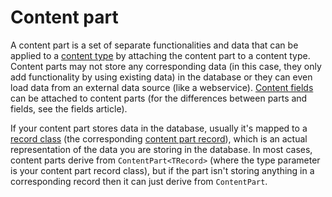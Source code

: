 # Content part

A content part is a set of separate functionalities and data that can be applied to a [content type](ContentType) by attaching the content part to a content type. Content parts may not store any corresponding data (in this case, they only add functionality by using existing data) in the database or they can even load data from an external data source (like a webservice). [Content fields](ContentField) can be attached to content parts (for the differences between parts and fields, see the fields article).

If your content part stores data in the database, usually it's mapped to a [record class](Record) (the corresponding [content part record](ContentPartRecord)), which is an actual representation of the data you are storing in the database. In most cases, content parts derive from `ContentPart<TRecord>` (where the type parameter is your content part record class), but if the part isn't storing anything in a corresponding record then it can just derive from `ContentPart`.

